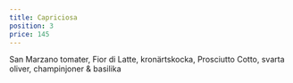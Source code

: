 ```yaml
---
title: Capriciosa
position: 3
price: 145
---
```


San Marzano tomater, Fior di Latte, kronärtskocka, Prosciutto Cotto, svarta oliver, champinjoner & basilika
